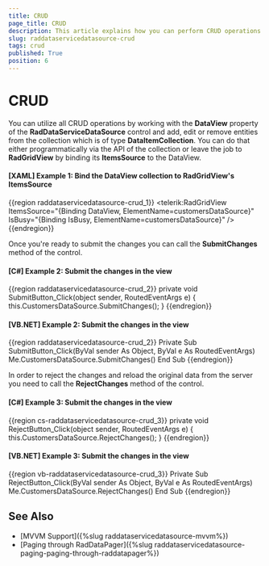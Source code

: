 ```yaml
---
title: CRUD
page_title: CRUD
description: This article explains how you can perform CRUD operations in RadDataServiceDataSource.
slug: raddataservicedatasource-crud
tags: crud
published: True
position: 6
---
```


# CRUD

You can utilize all CRUD operations by working with the __DataView__ property of the __RadDataServiceDataSource__ control and add, edit or remove entities from the collection which is of type **DataItemCollection**. You can do that either programmatically via the API of the collection or leave the job to __RadGridView__ by binding its __ItemsSource__ to the DataView.

#### __[XAML] Example 1: Bind the DataView collection to RadGridView's ItemsSource__
{{region raddataservicedatasource-crud_1}}
    <telerik:RadGridView ItemsSource="{Binding DataView, ElementName=customersDataSource}" IsBusy="{Binding IsBusy, ElementName=customersDataSource}" />
{{endregion}}

Once you're ready to submit the changes you can call the __SubmitChanges__ method of the control.

#### __[C#] Example 2: Submit the changes in the view__
{{region raddataservicedatasource-crud_2}}
    private void SubmitButton_Click(object sender, RoutedEventArgs e)
    {
        this.CustomersDataSource.SubmitChanges();
    }
{{endregion}}

#### __[VB.NET] Example 2: Submit the changes in the view__
{{region raddataservicedatasource-crud_2}}
	Private Sub SubmitButton_Click(ByVal sender As Object, ByVal e As RoutedEventArgs)
		Me.CustomersDataSource.SubmitChanges()
	End Sub
{{endregion}}

In order to reject the changes and reload the original data from the server you need to call the __RejectChanges__ method of the control.

#### __[C#] Example 3: Submit the changes in the view__
{{region cs-raddataservicedatasource-crud_3}}
    private void RejectButton_Click(object sender, RoutedEventArgs e)
    {
        this.CustomersDataSource.RejectChanges();
    }
{{endregion}}

#### __[VB.NET] Example 3: Submit the changes in the view__
{{region vb-raddataservicedatasource-crud_3}}
	Private Sub RejectButton_Click(ByVal sender As Object, ByVal e As RoutedEventArgs)
		Me.CustomersDataSource.RejectChanges()
	End Sub
{{endregion}}

## See Also
* [MVVM Support]({%slug raddataservicedatasource-mvvm%})
* [Paging through RadDataPager]({%slug raddataservicedatasource-paging-paging-through-raddatapager%})
